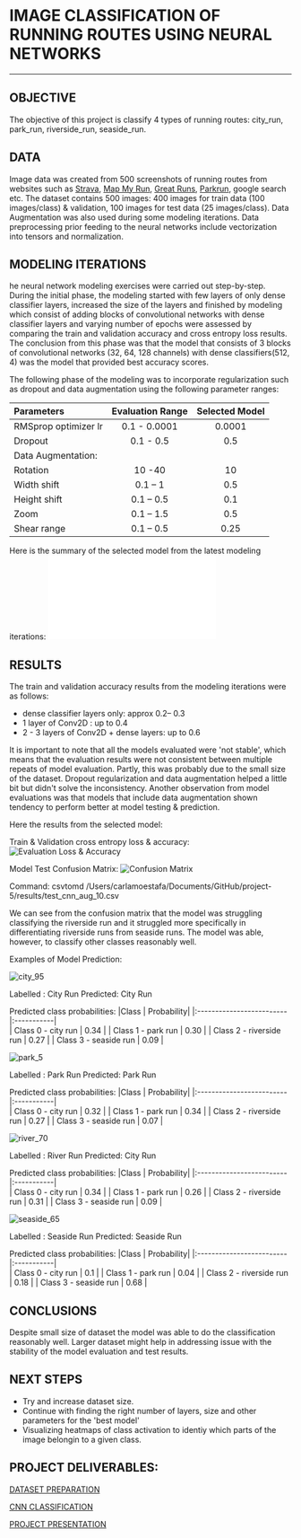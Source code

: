 # IMAGE CLASSIFICATION OF RUNNING ROUTES USING NEURAL NETWORKS

___
## OBJECTIVE
The objective of this project is classify 4 types of running routes: city_run, park_run, riverside_run, seaside_run.


## DATA
Image data was created from 500 screenshots of running routes from websites such as [Strava](https://www.strava.com/local), [Map My Run](https://www.mapmyrun.com/routes/search), [Great Runs](https://greatruns.com/lists/main-lists/#), [Parkrun](https://www.parkrun.fr/events/#geo=5/46.58/2.86), google search etc.
The dataset contains 500 images: 400 images for train data (100 images/class)  & validation, 100 images for test data (25 images/class). 
Data Augmentation was also used during some modeling iterations. 
Data preprocessing prior feeding to the neural networks include vectorization into tensors and normalization.

## MODELING ITERATIONS
he neural network modeling exercises were carried out step-by-step.
During the initial phase, the modeling started with few layers of  only dense classifier layers, increased the size of the layers and finished by modeling which consist of adding   blocks of convolutional networks with dense classifier layers and varying number of epochs were assessed by comparing the train and validation accuracy and cross entropy loss results. 
The conclusion from this phase was that the model that consists of 3 blocks of convolutional networks (32, 64, 128 channels) with dense classifiers(512, 4) was the model that provided best accuracy scores.

The following phase of the modeling was to incorporate regularization such as dropout and data augmentation using the following parameter ranges:

| Parameters           | Evaluation Range |Selected Model | 
|:---------------------|:----------------:|:-------------:|
| RMSprop optimizer lr |0.1 - 0.0001      | 0.0001        | 
| Dropout              | 0.1 - 0.5        | 0.5           | 
| Data Augmentation:   |                  |               |
|  Rotation	           | 10 -40	          | 10            |
|  Width shift 	       | 0.1 – 1          | 0.5           |	
|  Height shift 	     | 0.1 – 0.5        | 0.1           |       	
|  Zoom 		           | 0.1 – 1.5	      | 0.5           |
|  Shear range		     | 0.1 – 0.5	      | 0.25          |

Here is the summary of the selected model from the latest modeling iterations:
![Model Summary](model_summary.pdf)


## RESULTS 
The train and validation accuracy results from the modeling iterations were as follows:
* dense classifier layers only: approx  0.2– 0.3
* 1 layer of Conv2D : up to 0.4
* 2 - 3 layers of Conv2D + dense layers: up to 0.6

It is important to note that all the models evaluated were 'not stable', which means that the evaluation results were not consistent between multiple repeats of model evaluation. Partly, this was probably due to the small size of the dataset.
Dropout regularization and data augmentation helped a little bit but didn't solve the inconsistency. 
Another observation from model evaluations was that models that include data augmentation shown tendency  to perform better at model testing & prediction.

Here the results from the selected model: 

Train & Validation cross entropy loss & accuracy:
![Evaluation Loss & Accuracy](cnn_augmented_10.png)

Model Test Confusion Matrix:
![Confusion Matrix](test_cnn_aug_10.png)

Command: csvtomd /Users/carlamoestafa/Documents/GitHub/project-5/results/test_cnn_aug_10.csv

We can see from the confusion matrix that the model was struggling classifying the riverside run and it struggled more specifically in differentiating riverside runs from seaside runs. The model was able, however, to classify other classes reasonably well.

Examples of Model Prediction:

![city_95](city_95.png)

Labelled : City Run
Predicted: City Run

Predicted class probabilities: 
|Class                     | Probability|
|:-------------------------|:-----------|        
| Class 0 - city run       | 0.34       |
| Class 1 - park run       | 0.30       |
| Class 2 - riverside run  | 0.27       |
| Class 3 - seaside run    | 0.09       |

![park_5](park_5.png)

Labelled : Park Run
Predicted: Park Run

Predicted class probabilities: 
|Class                     | Probability|
|:-------------------------|:-----------|        
| Class 0 - city run       | 0.32       |
| Class 1 - park run       | 0.34       |
| Class 2 - riverside run  | 0.27       |
| Class 3 - seaside run    | 0.07       |

![river_70]('river_70.png')

Labelled : River Run
Predicted: City Run

Predicted class probabilities: 
|Class                     | Probability|
|:-------------------------|:-----------|        
| Class 0 - city run       | 0.34       |
| Class 1 - park run       | 0.26       |
| Class 2 - riverside run  | 0.31       |
| Class 3 - seaside run    | 0.09       |

![seaside_65]('seaside_65.png')

Labelled : Seaside Run
Predicted: Seaside Run

Predicted class probabilities: 
|Class                     | Probability|
|:-------------------------|:-----------|        
| Class 0 - city run       | 0.1        |
| Class 1 - park run       | 0.04       |
| Class 2 - riverside run  | 0.18       |
| Class 3 - seaside run    | 0.68       |


## CONCLUSIONS

Despite small size of dataset the model was able to do the classification reasonably well.
Larger dataset might help in addressing issue with the stability of the model evaluation and test results. 

## NEXT STEPS
* Try and increase dataset size. 
* Continue with finding the right number of layers, size and other parameters for the 'best model'
* Visualizing heatmaps of class activation to identiy which parts of the image belongin to a given class. 


## PROJECT DELIVERABLES:

[DATASET PREPARATION](project_5_dataset_final.ipynb)

[CNN CLASSIFICATION](project_5_convnet_final.ipynb)

[PROJECT PRESENTATION](project_5_presentation.pptx)
